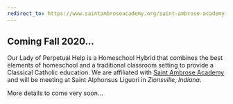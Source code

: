 ```yaml
---
redirect_to: https://www.saintambroseacademy.org/saint-ambrose-academy-our-lady-of-perpetual-help.html
---
```


## Coming Fall 2020...

Our Lady of Perpetual Help is a Homeschool Hybrid that combines the best elements of homeschool and a traditional classroom setting to provide a Classical Catholic education. We are affiliated with [Saint Ambrose Academy](https://www.saintambroseacademy.org) and will be meeting at Saint Alphonsus Liguori in _Zionsville, Indiana_. 

More details to come very soon...
